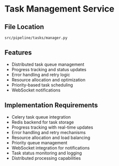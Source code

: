 # Task Management Service

## File Location
`src/pipeline/tasks/manager.py`

## Features
- Distributed task queue management
- Progress tracking and status updates
- Error handling and retry logic
- Resource allocation and optimization
- Priority-based task scheduling
- WebSocket notifications

## Implementation Requirements
- Celery task queue integration
- Redis backend for task storage
- Progress tracking with real-time updates
- Error handling and retry mechanisms
- Resource allocation and load balancing
- Priority queue management
- WebSocket integration for notifications
- Task status monitoring and logging
- Distributed processing capabilities

